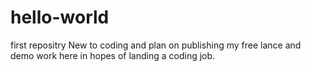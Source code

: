 # hello-world
first repositry
New to coding and plan on publishing my free lance and demo work here in hopes of landing a coding job.
